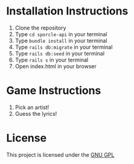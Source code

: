 # Installation Instructions

1. Clone the repository
2. Type ```cd sporcle-api``` in your terminal
3. Type ```bundle install``` in your terminal
4. Type ```rails db:migrate``` in your terminal
5. Type ```rails db:seed``` in your terminal
6. Type ```rails s``` in your terminal
7. Open index.html in your browser

# Game Instructions

1. Pick an artist!
2. Guess the lyrics!

# License 
This project is licensed under the [GNU GPL](https://www.gnu.org/licenses/gpl-3.0.en.html)
